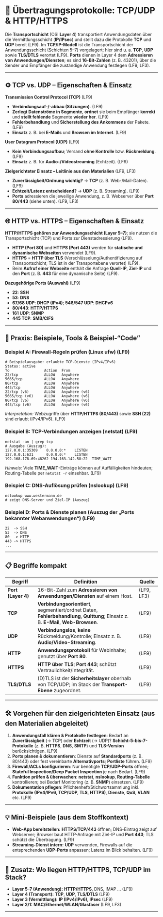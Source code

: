 # 🔁 Übertragungsprotokolle: TCP/UDP & HTTP/HTTPS

Die **Transportschicht** (OSI **Layer 4**) transportiert Anwendungsdaten über die Vermittlungsschicht (**IP/IPsec**) und stellt dazu die Protokolle **TCP** und **UDP** bereit (LF9). 
Im **TCP/IP-Modell** ist die Transportschicht der Anwendungsschicht (Schichten 5–7) vorgelagert; hier sind u. a. **TCP**, **UDP** sowie **TLS/DTLS** verortet (LF9). 
**Ports** dienen in Layer 4 dem **Adressieren von Anwendungen/Diensten**; es sind **16-Bit-Zahlen** (z. B. 43201), über die Sender und Empfänger die zuständige Anwendung festlegen (LF9, LF3).  

---

## ⚙️ TCP vs. UDP – Eigenschaften & Einsatz

**Transmission Control Protocol (TCP)** (LF9) 

* **Verbindungsauf-/-abbau (Sitzungen)**. (LF9) 
* **Zerlegt Datenströme in Segmente**, **ordnet** sie beim Empfänger **korrekt** und **stellt fehlende** Segmente **wieder her**. (LF9) 
* **Fehlerbehandlung** und **Sicherstellung des Ankommens** der Pakete. (LF9) 
* **Einsatz** z. B. bei **E-Mails** und **Browsen im Internet**. (LF9) 

**User Datagram Protocol (UDP)** (LF9) 

* **Kein Verbindungsaufbau**; Versand **ohne Kontrolle** bzw. **Rückmeldung**. (LF9) 
* **Einsatz** z. B. für **Audio-/Videostreaming** (Echtzeit). (LF9) 

**Zielgerichteter Einsatz – Leitlinie aus den Materialien** (LF9, LF3)  

* **Zuverlässigkeit/Ordnung wichtig?** → **TCP** (z. B. Web-/Mail-Daten). (LF9) 
* **Echtzeit/Latenz entscheidend?** → **UDP** (z. B. Streaming). (LF9) 
* **Ports** adressieren die jeweilige Anwendung, z. B. Webserver über **Port 80/443** (siehe unten). (LF9, LF3)  

---

## 🌐 HTTP vs. HTTPS – Eigenschaften & Einsatz

**HTTP/HTTPS gehören zur Anwendungsschicht (Layer 5–7)**; sie nutzen die Transportschicht (TCP) und Ports zur Dienstadressierung (LF9). 

* **HTTP (Port 80)** und **HTTPS (Port 443)** werden für **statische und dynamische Webseiten** verwendet (LF9). 
* **HTTPS** = **HTTP über TLS** (Verschlüsselung/Authentifizierung auf Transportschicht; TLS ist in der Transportebene verortet) (LF9). 
* Beim **Aufruf einer Webseite** enthält die Anfrage **Quell-IP**, **Ziel-IP** und den **Port** (z. B. **443** für eine dynamische Seite) (LF9). 

**Dazugehörige Ports (Auswahl)** (LF9) 

* **22**: **SSH**
* **53**: **DNS**
* **67/68 UDP**: **DHCP (IPv4)**; **546/547 UDP**: **DHCPv6**
* **80/443**: **HTTP/HTTPS**
* **161 UDP**: **SNMP**
* **445 TCP**: **SMB/CIFS**

---

## 🧪 Praxis: Beispiele, Tools & Beispiel-“Code”

### Beispiel A: Firewall-Regeln prüfen (Linux **ufw**) (LF9) 

```
# Beispielausgabe: erlaubte TCP-Dienste (IPv4/IPv6)
Status: active
To                Action  From
22/tcp            ALLOW   Anywhere
5665/tcp          ALLOW   Anywhere
80/tcp            ALLOW   Anywhere
443/tcp           ALLOW   Anywhere
22/tcp (v6)       ALLOW   Anywhere (v6)
5665/tcp (v6)     ALLOW   Anywhere (v6)
80/tcp (v6)       ALLOW   Anywhere (v6)
443/tcp (v6)      ALLOW   Anywhere (v6)
```

*Interpretation:* Webzugriffe über **HTTP/HTTPS (80/443)** sowie **SSH (22)** sind erlaubt (IPv4/IPv6). (LF9) 

### Beispiel B: **TCP-Verbindungen** anzeigen (**netstat**) (LF9) 

```
netstat -an | grep tcp
# Ausgabe (Auszug):
127.0.0.1:35309    0.0.0.0:*    LISTEN
127.0.0.1:631      0.0.0.0:*    LISTEN
192.168.178.69:48262 194.163.142.58:22  TIME_WAIT
```

*Hinweis:* Viele **TIME_WAIT**-Einträge können auf Auffälligkeiten hindeuten; Routing-Tabelle per `netstat -r` einsehbar. (LF9) 

### Beispiel C: **DNS-Auflösung** prüfen (**nslookup**) (LF9) 

```
nslookup www.westermann.de
# zeigt DNS-Server und Ziel-IP (Auszug)
```

### Beispiel D: **Ports & Dienste planen** (Auszug der „Ports bekannter Webanwendungen“) (LF9) 

```
22  -> SSH
53  -> DNS
80  -> HTTP
443 -> HTTPS
...
```

---

## 📋 Begriffe kompakt

| Begriff            | Definition                                                                                                                          | Quelle       |
| ------------------ | ----------------------------------------------------------------------------------------------------------------------------------- | ------------ |
| **Port (Layer 4)** | 16-Bit-Zahl zum **Adressieren von Anwendungen/Diensten** auf einem Host.                                                            | (LF9, LF3)   |
| **TCP**            | **Verbindungsorientiert**, segmentiert/ordnet Daten, **Fehlerbehandlung**, **Quittung**; Einsatz z. B. **E-Mail**, **Web-Browsen**. | (LF9)        |
| **UDP**            | **Verbindungslos**, **keine** Rückmeldung/Kontrolle; Einsatz z. B. **Audio/Video-Streaming**.                                       | (LF9)        |
| **HTTP**           | **Anwendungsprotokoll** für Webinhalte; genutzt über **Port 80**.                                                                   | (LF9)        |
| **HTTPS**          | **HTTP über TLS**; **Port 443**; schützt Vertraulichkeit/Integrität.                                                                | (LF9)        |
| **TLS/DTLS**       | (D)TLS ist der **Sicherheitslayer** oberhalb von TCP/UDP; im Stack der **Transport-Ebene** zugeordnet.                              | (LF9)        |

---

## 🛠️ Vorgehen für den zielgerichteten Einsatz (aus den Materialien abgeleitet)

1. **Anwendungsfall klären & Protokolle festlegen**: Bedarf an **Zuverlässigkeit** (→ TCP) oder **Echtzeit** (→ UDP)? **Schicht-5-bis-7-Protokolle** (z. B. **HTTPS**, **DNS**, **SMTP**) und **TLS-Version** berücksichtigen. (LF9) 
2. **Ports planen & dokumentieren**: Dienste auf **Standardports** (z. B. 80/443) oder fest vereinbarte **Alternativports**; **Portliste** führen. (LF9) 
3. **Firewall/ACLs konfigurieren**: Nur benötigte **TCP/UDP-Ports** öffnen; **Stateful Inspection/Deep Packet Inspection** je nach Bedarf. (LF9)  
4. **Funktion prüfen & überwachen**: **netstat**, **nslookup**, **Routing-Tabelle** kontrollieren; bei Bedarf Monitoring (z. B. **SNMP**) einsetzen. (LF9)  
5. **Dokumentation pflegen**: Pflichtenheft/Stichwortsammlung inkl. **Protokolle (IPv4/IPv6, TCP/UDP, TLS, HTTPS)**, **Dienste**, **QoS**, **VLAN** etc. (LF9) 

---

## 💡 Mini-Beispiele (aus dem Stoffkontext)

* **Web-App bereitstellen:** **HTTPS/TCP/443** öffnen; DNS-Eintrag zeigt auf Webserver; Browser baut HTTP-Anfrage mit Ziel-IP und **Port 443**; TLS schützt die Übertragung. (LF9)  
* **Streaming-Dienst intern:** **UDP** verwenden, Firewalls auf die entsprechenden **UDP-Ports** anpassen; Latenz im Blick behalten. (LF9) 

---

## 🧩 Zusatz: Wo liegen HTTP/HTTPS, TCP/UDP im Stack?

* **Layer 5–7 (Anwendung):** **HTTP/HTTPS**, DNS, IMAP … (LF9) 
* **Layer 4 (Transport):** **TCP**, **UDP**, **TLS/DTLS** (LF9) 
* **Layer 3 (Vermittlung):** **IP (IPv4/IPv6), IPsec** (LF9) 
* **Layer 2/1:** **MAC/Ethernet/WLAN/Glasfaser** (LF9, LF3)  

---

